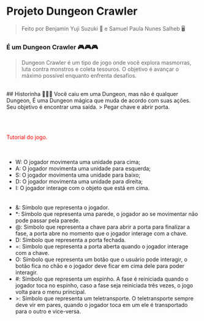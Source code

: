 # __Projeto Dungeon Crawler__

> Feito por Benjamin Yuji Suzuki 📝 e Samuel Paula Nunes Salheb 🖥️

### É um Dungeon Crawler 🎮🎮🎮
> Dungeon Crawler é um tipo de jogo onde você explora masmorras, luta contra monstros e coleta tesouros. O objetivo é avançar o máximo possível enquanto enfrenta desafios.
<br>
## Historinha 📖📖📖
Você caiu em uma Dungeon, mas não é qualquer Dungeon, É uma Dungeon mágica que muda de acordo com suas ações. 
Seu objetivo é encontrar uma saída.
> Pegar chave e abrir porta. 

<br> <br>

<span style="color:rgb(255,0,0)">Tutorial do jogo.<span>
<br><br><br>
- W: O jogador movimenta uma unidade para cima;
- A: O jogador movimenta uma unidade para esquerda;
- S: O jogador movimenta uma unidade para baixo;
- D: O jogador movimenta uma unidade para direita;
- I: O jogador interage com o objeto que está em cima.
<br><br><br>
- &amp;: Símbolo que representa o jogador.
- *: Símbolo que representa uma parede, o jogador ao se movimentar não pode passar
pela parede.
- @: Simbolo que representa a chave para abrir a porta para finalizar a fase, a porta abre
no momento que o jogador interage com a chave.
- D: Símbolo que representa a porta fechada.
- =: Simbolo que representa a porta aberta quando o jogador interage com a chave.
- O: Símbolo que representa um botão que o usuário pode interagir, o botão fica no chão e
o jogador deve ficar em cima dele para poder interagir.
- #: Símbolo que representa um espinho. A fase é reiniciada quando o jogador toca no
espinho, caso a fase seja reiniciada três vezes, o jogo volta para o menu principal.
- &gt;: Símbolo que representa um teletransporte. O teletransporte sempre deve vir em pares,
quando o jogador toca em um ele é transportado para o outro e vice-versa.



